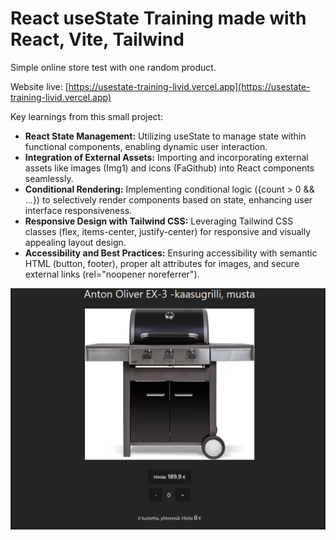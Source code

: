 # React useState Training made with React, Vite, Tailwind
Simple online store test with one random product.

Website live:
[https://usestate-training-livid.vercel.app](https://usestate-training-livid.vercel.app)

Key learnings from this small project:
* <b>React State Management:</b> Utilizing useState to manage state within functional components, enabling dynamic user interaction.
* <b>Integration of External Assets:</b> Importing and incorporating external assets like images (Img1) and icons (FaGithub) into React components seamlessly.
* <b>Conditional Rendering:</b> Implementing conditional logic ({count > 0 && ...}) to selectively render components based on state, enhancing user interface responsiveness.
* <b>Responsive Design with Tailwind CSS:</b> Leveraging Tailwind CSS classes (flex, items-center, justify-center) for responsive and visually appealing layout design.
* <b>Accessibility and Best Practices:</b> Ensuring accessibility with semantic HTML (button, footer), proper alt attributes for images, and secure external links (rel="noopener noreferrer").


![screenshot](src/img/preview.png)
